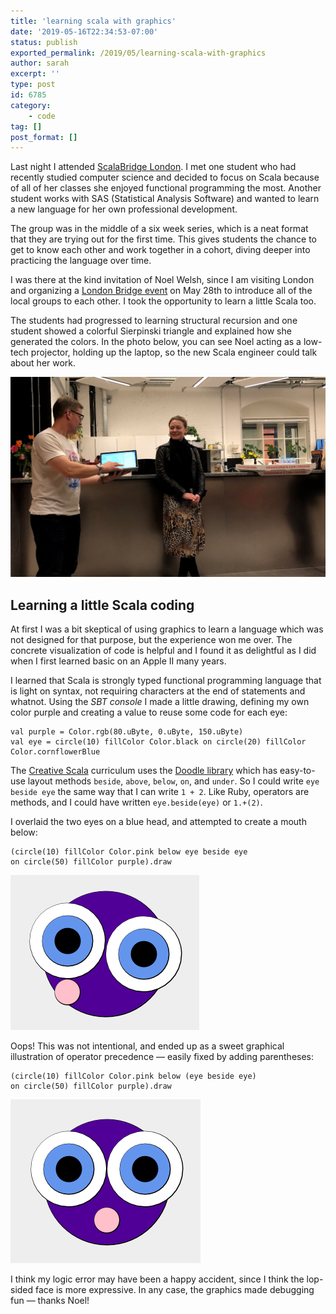 ```yaml
---
title: 'learning scala with graphics'
date: '2019-05-16T22:34:53-07:00'
status: publish
exported_permalink: /2019/05/learning-scala-with-graphics
author: sarah
excerpt: ''
type: post
id: 6785
category:
    - code
tag: []
post_format: []
---
```

Last night I attended [ScalaBridge London](scalabridgelondon.org). I met one student who had recently studied computer science and decided to focus on Scala because of all of her classes she enjoyed functional programming the most. Another student works with SAS (Statistical Analysis Software) and wanted to learn a new language for her own professional development.

The group was in the middle of a six week series, which is a neat format that they are trying out for the first time. This gives students the chance to get to know each other and work together in a cohort, diving deeper into practicing the language over time.

I was there at the kind invitation of Noel Welsh, since I am visiting London and organizing a [London Bridge event](https://www.eventbrite.com/e/london-bridges-celebrate-tech-inclusion-tickets-61474422653) on May 28th to introduce all of the local groups to each other. I took the opportunity to learn a little Scala too.

The students had progressed to learning structural recursion and one student showed a colorful Sierpinski triangle and explained how she generated the colors. In the photo below, you can see Noel acting as a low-tech projector, holding up the laptop, so the new Scala engineer could talk about her work.

![Man holding laptop with graphic of triangles and woman smiling](../../../uploads/2019/05/2019-may-scalabridge-lon1.png)

Learning a little Scala coding
------------------------------

At first I was a bit skeptical of using graphics to learn a language which was not designed for that purpose, but the experience won me over. The concrete visualization of code is helpful and I found it as delightful as I did when I first learned basic on an Apple II many years.

I learned that Scala is strongly typed functional programming language that is light on syntax, not requiring characters at the end of statements and whatnot. Using the *SBT console* I made a little drawing, defining my own color purple and creating a value to reuse some code for each eye:

```
val purple = Color.rgb(80.uByte, 0.uByte, 150.uByte)
val eye = circle(10) fillColor Color.black on circle(20) fillColor Color.cornflowerBlue

```

The [Creative Scala](https://www.creativescala.org/creative-scala.html) curriculum uses the [Doodle library](https://github.com/creativescala/doodle) which has easy-to-use layout methods `beside`, `above`, `below`, `on`, and `under`. So I could write `eye beside eye` the same way that I can write `1 + 2`. Like Ruby, operators are methods, and I could have written `eye.beside(eye)` or `1.+(2)`.

I overlaid the two eyes on a blue head, and attempted to create a mouth below:

```
(circle(10) fillColor Color.pink below eye beside eye 
on circle(50) fillColor purple).draw

```

![pink circle mouth below left eye](../../../uploads/2019/05/2019-scala-face-drawing-mouth-askew.png)

Oops! This was not intentional, and ended up as a sweet graphical illustration of operator precedence — easily fixed by adding parentheses:

```
(circle(10) fillColor Color.pink below (eye beside eye) 
on circle(50) fillColor purple).draw

```

![pink circle centered below both eyes](../../../uploads/2019/05/2019-scala-face-drawing-mouth-centered.png)

I think my logic error may have been a happy accident, since I think the lop-sided face is more expressive. In any case, the graphics made debugging fun — thanks Noel!